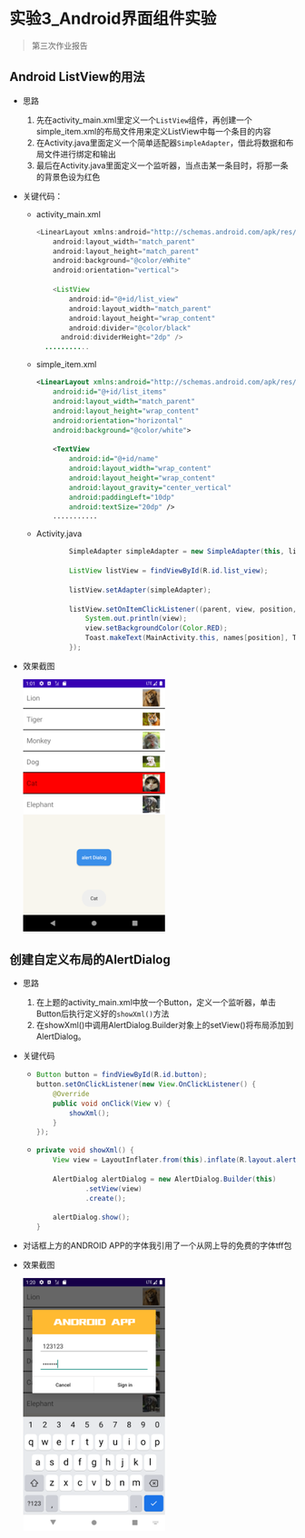 # 实验3_Android界面组件实验

> 第三次作业报告

## Android ListView的用法

- 思路

  1. 先在activity_main.xml里定义一个`ListView`组件，再创建一个simple_item.xml的布局文件用来定义ListView中每一个条目的内容
  2. 在Activity.java里面定义一个简单适配器`SimpleAdapter`，借此将数据和布局文件进行绑定和输出
  3. 最后在Activity.java里面定义一个监听器，当点击某一条目时，将那一条的背景色设为红色

- 关键代码：

    - activity_main.xml

        ```java
        <LinearLayout xmlns:android="http://schemas.android.com/apk/res/android"
            android:layout_width="match_parent"
            android:layout_height="match_parent"
            android:background="@color/eWhite"
            android:orientation="vertical">
        
            <ListView
                android:id="@+id/list_view"
                android:layout_width="match_parent"
                android:layout_height="wrap_content"
                android:divider="@color/black"
              android:dividerHeight="2dp" />
          ...........
        ```

    - simple_item.xml

      ```xml
      <LinearLayout xmlns:android="http://schemas.android.com/apk/res/android"
          android:id="@+id/list_items"
          android:layout_width="match_parent"
          android:layout_height="wrap_content"
          android:orientation="horizontal"
          android:background="@color/white">
      
          <TextView
              android:id="@+id/name"
              android:layout_width="wrap_content"
              android:layout_height="wrap_content"
              android:layout_gravity="center_vertical"
              android:paddingLeft="10dp"
              android:textSize="20dp" />
          ...........
      ```

    - Activity.java

      ```java
              SimpleAdapter simpleAdapter = new SimpleAdapter(this, list, R.layout.simple_item, new String[]{"names", "pic"}, new int[]{R.id.name, R.id.pic});
      
              ListView listView = findViewById(R.id.list_view);
      
              listView.setAdapter(simpleAdapter);
      
              listView.setOnItemClickListener((parent, view, position, id) -> {
                  System.out.println(view);
                  view.setBackgroundColor(Color.RED);
                  Toast.makeText(MainActivity.this, names[position], Toast.LENGTH_SHORT).show();
              });
      ```

- 效果截图

    <img src="pic\img.png" width="250px"/>



## 创建自定义布局的AlertDialog

- 思路

  1. 在上题的activity_main.xml中放一个Button，定义一个监听器，单击Button后执行定义好的`showXml()`方法
  2. 在showXml()中调用AlertDialog.Builder对象上的setView()将布局添加到 AlertDialog。

- 关键代码

  - ```java
    Button button = findViewById(R.id.button);
    button.setOnClickListener(new View.OnClickListener() {
        @Override
        public void onClick(View v) {
            showXml();
        }
    });
    ```

  - ```java
    private void showXml() {
        View view = LayoutInflater.from(this).inflate(R.layout.alert_dialog, null);
    
        AlertDialog alertDialog = new AlertDialog.Builder(this)
                .setView(view)
                .create();
    
        alertDialog.show();
    }
    ```

- 对话框上方的ANDROID APP的字体我引用了一个从网上导的免费的字体tff包

- 效果截图

  <img src="pic\img2.png" width="250px"/>